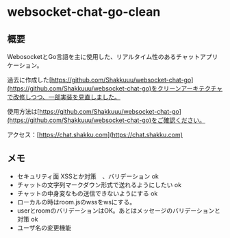 # websocket-chat-go-clean

## 概要

WebosocketとGo言語を主に使用した、リアルタイム性のあるチャットアプリケーション。

過去に作成した[https://github.com/Shakkuuu/websocket-chat-go](https://github.com/Shakkuuu/websocket-chat-go)をクリーンアーキテクチャで改修しつつ、一部実装を見直しました。

使用方法は[https://github.com/Shakkuuu/websocket-chat-go](https://github.com/Shakkuuu/websocket-chat-go)をご確認ください。

アクセス：[https://chat.shakku.com](https://chat.shakku.com)

## メモ

- セキュリティ面 XSSとか対策　、バリデーション ok
- チャットの文字列マークダウン形式で送れるようにしたい ok
- チャットの中身変なもの送信できないようにする ok
- ローカルの時はroom.jsのwssをwsにする。
- userとroomのバリデーションはOK。あとはメッセージのバリデーションと対策 ok
- ユーザ名の変更機能
